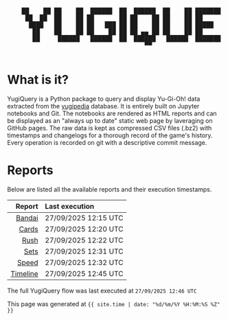 <div align='center'>
    <pre>
    <br>
    ██    ██ ██    ██  ██████  ██  ██████  ██    ██ ███████ ██████  ██    ██ 
     ██  ██  ██    ██ ██       ██ ██    ██ ██    ██ ██      ██   ██  ██  ██  
      ████   ██    ██ ██   ███ ██ ██    ██ ██    ██ █████   ██████    ████   
       ██    ██    ██ ██    ██ ██ ██ ▄▄ ██ ██    ██ ██      ██   ██    ██    
       ██     ██████   ██████  ██  ██████   ██████  ███████ ██   ██    ██    
                                      ▀▀                                     
    </pre>
</div>

# What is it?

YugiQuery is a Python package to query and display Yu-Gi-Oh! data extracted from the [yugipedia](http://yugipedia.com) database. It is entirely built on Jupyter notebooks and Git. The notebooks are rendered as HTML reports and can be displayed as an "always up to date" static web page by laveraging on GitHub pages. The raw data is kept as compressed CSV files (.bz2) with timestamps and changelogs for a thorough record of the game's history. Every operation is recorded on git with a descriptive commit message. 

# Reports

Below are listed all the available reports and their execution timestamps. 

|                    Report | Last execution       |
| -------------------------:|:-------------------- |
| [Bandai](reports/Bandai.html) | 27/09/2025 12:15 UTC |
| [Cards](reports/Cards.html) | 27/09/2025 12:20 UTC |
| [Rush](reports/Rush.html) | 27/09/2025 12:22 UTC |
| [Sets](reports/Sets.html) | 27/09/2025 12:31 UTC |
| [Speed](reports/Speed.html) | 27/09/2025 12:32 UTC |
| [Timeline](reports/Timeline.html) | 27/09/2025 12:45 UTC |


The full YugiQuery flow was last executed at `27/09/2025 12:46 UTC`

This page was generated at `{{ site.time | date: "%d/%m/%Y %H:%M:%S %Z" }}`
